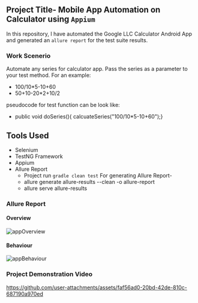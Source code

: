 ## Project Title- Mobile App Automation on Calculator using ```Appium```
In this repository, I have automated the Google LLC Calculator Android App and generated an ```allure report``` for the test suite results.

### Work Scenerio
Automate any series for calculator app. Pass the series as a parameter to your test method.
For an example:

- 100/10*5-10+60
- 50+10-20*2+10/2

pseudocode for test function can be look like:

- public void doSeries(){
 calcuateSeries("100/10*5-10+60");}

## Tools Used
- Selenium
- TestNG Framework
- Appium
- Allure Report
   - Project run ```gradle clean test```
     For generating Allure Report-
   - allure generate allure-results --clean -o allure-report
   - allure serve allure-results

### Allure Report
#### Overview
![appOverview](https://github.com/user-attachments/assets/a335ccdd-4540-4473-94c2-0f76416853c4)

#### Behaviour
![appBehaviour](https://github.com/user-attachments/assets/430fd633-0fc8-4683-8eab-716ec0ff6c54)

### Project Demonstration Video
https://github.com/user-attachments/assets/faf56ad0-20bd-42de-810c-687190a970ed

